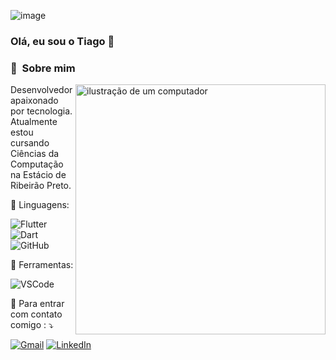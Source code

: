 ![image](https://github.com/TiagoCrippa/TiagoCrippa/assets/160522276/a14c198f-d0c0-4f12-befc-d8f87c69950c)


### Olá, eu sou o Tiago 👋

### 💫  &nbsp;Sobre mim


<img src="https://raw.githubusercontent.com/MicaelliMedeiros/micaellimedeiros/master/image/computer-illustration.png" alt="ilustração de um computador" min-width="400px" max-width="400px" width="400px" align="right">

<p align="left"> 
  Desenvolvedor apaixonado por tecnologia.
  Atualmente estou cursando Ciências da Computação na Estácio de Ribeirão Preto.
</p>

<p align="left">
  🦄 Linguagens: <br/>

![Flutter](https://img.shields.io/badge/FLUTTER-02569B.svg?&style=flat&logo=flutter&logoColor=white) 
![Dart](https://img.shields.io/badge/DART-%230175C2.svg?&style=flat&logo=dart&logoColor=white)
![GitHub](https://img.shields.io/badge/GITHUB-%23121011.svg?&style=flat&logo=github&logoColor=white)

<p align="left">
  💼 Ferramentas: 
  
  ![VSCode](https://img.shields.io/badge/VSCODE-007ACC.svg?&style=flat&logo=visual-studio-code)

</p>

<p align="left">
  💌 Para entrar com contato comigo : ⤵️
</p>

<p align="left">
  <a href="mailto:tiagocrippa3@gmail.com" title="Gmail">
  <img src="https://img.shields.io/badge/-Gmail-FF0000?style=flat-square&labelColor=FF0000&logo=gmail&logoColor=white&link=LINK-DO-SEU-GMAIL" alt="Gmail"/></a>
  <a href="https://www.linkedin.com/in/tiago-crippa-029077211/" title="LinkedIn">
  <img src="https://img.shields.io/badge/-Linkedin-0e76a8?style=flat-square&logo=Linkedin&logoColor=white&link=LINK-DO-SEU-LINKEDIN" alt="LinkedIn"/></a>
<!--  
  <a href="#" title="WhatsApp">
  <img src="https://img.shields.io/badge/-WhatsApp-25d366?style=flat-square&labelColor=25d366&logo=whatsapp&logoColor=white&link=API-DO-SEU-WHATSAPP" alt="WhatsApp"/></a>
  -->
</p>
